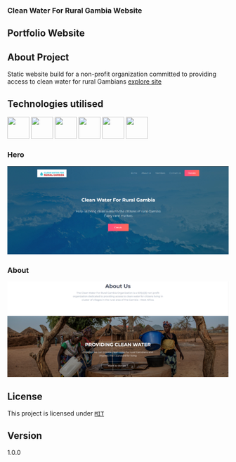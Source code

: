 ### Clean Water For Rural Gambia Website

## Portfolio Website

## About Project

Static website build for a non-profit organization committed to providing access
to clean water for rural Gambians
[explore site](https://cleanwaterforruralgambia.web.app/)
            
## Technologies utilised

<div id="badges">
  <img src="https://user-images.githubusercontent.com/25181517/192158954-f88b5814-d510-4564-b285-dff7d6400dad.png" width="50px" height="50px"/>
  <img src="https://user-images.githubusercontent.com/25181517/183898674-75a4a1b1-f960-4ea9-abcb-637170a00a75.png" width="50px" height="50px"/>
  <img src="https://user-images.githubusercontent.com/25181517/192158956-48192682-23d5-4bfc-9dfb-6511ade346bc.png" width="50px" height="50px"/>
  <img src="https://user-images.githubusercontent.com/25181517/183898054-b3d693d4-dafb-4808-a509-bab54cf5de34.png" width="50px" height="50px"/>
  <img src="https://user-images.githubusercontent.com/25181517/189716855-2c69ca7a-5149-4647-936d-780610911353.png" width="50px" height="50px"/>
  <img src="https://user-images.githubusercontent.com/25181517/117447155-6a868a00-af3d-11eb-9cfe-245df15c9f3f.png"" width="50px" height="50px"/>
</div>

### Hero

![Screenshot](screenshots/hero.png)

### About

![Screenshot](screenshots/about.png)


## License 

This project is licensed under [`MIT`](LICENSE)

## Version 
1.0.0
